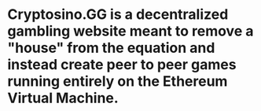 # Cryptosino.GG is a decentralized gambling website meant to remove a "house" from the equation and instead create peer to peer games running entirely on the Ethereum Virtual Machine.
